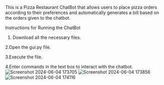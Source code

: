 This is a Pizza Restaurant ChatBot that allows users to place pizza orders according to their preferences and automatically generates a bill based on the orders given to the chatbot.

Instructions for Running the ChatBot
 
 1. Download all the necessary files.
 
 2.Open the gui.py file.
 
 3.Execute the file.
 
 4.Enter commands in the text box to interact with the chatbot.
![Screenshot 2024-06-04 173705](https://github.com/sandipgadatia/CODSOFT/assets/139265781/4d91b8a4-b291-4676-be6d-18216edcdb63)
![Screenshot 2024-06-04 173856](https://github.com/sandipgadatia/CODSOFT/assets/139265781/7794c701-b043-4e0f-81c0-ec9d40e6cf30)
![Screenshot 2024-06-04 174116](https://github.com/sandipgadatia/CODSOFT/assets/139265781/5c5f1059-f232-422c-9909-2f0b0517461d)
